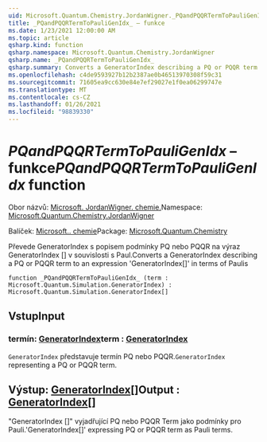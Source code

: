 ```yaml
---
uid: Microsoft.Quantum.Chemistry.JordanWigner._PQandPQQRTermToPauliGenIdx_
title: _PQandPQQRTermToPauliGenIdx_ – funkce
ms.date: 1/23/2021 12:00:00 AM
ms.topic: article
qsharp.kind: function
qsharp.namespace: Microsoft.Quantum.Chemistry.JordanWigner
qsharp.name: _PQandPQQRTermToPauliGenIdx_
qsharp.summary: Converts a GeneratorIndex describing a PQ or PQQR term to an expression 'GeneratorIndex[]' in terms of Paulis
ms.openlocfilehash: c4de9593927b12b2387ae0b46513970308f59c31
ms.sourcegitcommit: 71605ea9cc630e84e7ef29027e1f0ea06299747e
ms.translationtype: MT
ms.contentlocale: cs-CZ
ms.lasthandoff: 01/26/2021
ms.locfileid: "98839330"
---
```

# <a name="_pqandpqqrtermtopauligenidx_-function"></a><span data-ttu-id="ef1c9-102">_PQandPQQRTermToPauliGenIdx_ – funkce</span><span class="sxs-lookup"><span data-stu-id="ef1c9-102">_PQandPQQRTermToPauliGenIdx_ function</span></span>

<span data-ttu-id="ef1c9-103">Obor názvů: [Microsoft. JordanWigner. chemie.](xref:Microsoft.Quantum.Chemistry.JordanWigner)</span><span class="sxs-lookup"><span data-stu-id="ef1c9-103">Namespace: [Microsoft.Quantum.Chemistry.JordanWigner](xref:Microsoft.Quantum.Chemistry.JordanWigner)</span></span>

<span data-ttu-id="ef1c9-104">Balíček: [Microsoft.. chemie](https://nuget.org/packages/Microsoft.Quantum.Chemistry)</span><span class="sxs-lookup"><span data-stu-id="ef1c9-104">Package: [Microsoft.Quantum.Chemistry](https://nuget.org/packages/Microsoft.Quantum.Chemistry)</span></span>


<span data-ttu-id="ef1c9-105">Převede GeneratorIndex s popisem podmínky PQ nebo PQQR na výraz GeneratorIndex [] v souvislosti s Paul.</span><span class="sxs-lookup"><span data-stu-id="ef1c9-105">Converts a GeneratorIndex describing a PQ or PQQR term to an expression 'GeneratorIndex[]' in terms of Paulis</span></span>

```qsharp
function _PQandPQQRTermToPauliGenIdx_ (term : Microsoft.Quantum.Simulation.GeneratorIndex) : Microsoft.Quantum.Simulation.GeneratorIndex[]
```


## <a name="input"></a><span data-ttu-id="ef1c9-106">Vstup</span><span class="sxs-lookup"><span data-stu-id="ef1c9-106">Input</span></span>

### <a name="term--generatorindex"></a><span data-ttu-id="ef1c9-107">termín: [GeneratorIndex](xref:Microsoft.Quantum.Simulation.GeneratorIndex)</span><span class="sxs-lookup"><span data-stu-id="ef1c9-107">term : [GeneratorIndex](xref:Microsoft.Quantum.Simulation.GeneratorIndex)</span></span>

<span data-ttu-id="ef1c9-108">`GeneratorIndex` představuje termín PQ nebo PQQR.</span><span class="sxs-lookup"><span data-stu-id="ef1c9-108">`GeneratorIndex` representing a PQ or PQQR term.</span></span>



## <a name="output--generatorindex"></a><span data-ttu-id="ef1c9-109">Výstup: [GeneratorIndex](xref:Microsoft.Quantum.Simulation.GeneratorIndex)[]</span><span class="sxs-lookup"><span data-stu-id="ef1c9-109">Output : [GeneratorIndex](xref:Microsoft.Quantum.Simulation.GeneratorIndex)[]</span></span>

<span data-ttu-id="ef1c9-110">"GeneratorIndex []" vyjadřující PQ nebo PQQR Term jako podmínky pro Pauli.</span><span class="sxs-lookup"><span data-stu-id="ef1c9-110">'GeneratorIndex[]' expressing PQ or PQQR term as Pauli terms.</span></span>